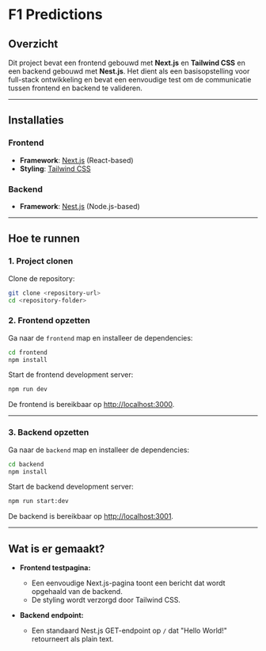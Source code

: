 # F1 Predictions

## Overzicht
Dit project bevat een frontend gebouwd met **Next.js** en **Tailwind CSS** en een backend gebouwd met **Nest.js**. Het dient als een basisopstelling voor full-stack ontwikkeling en bevat een eenvoudige test om de communicatie tussen frontend en backend te valideren.

---

## Installaties
### Frontend
- **Framework**: [Next.js](https://nextjs.org/) (React-based)
- **Styling**: [Tailwind CSS](https://tailwindcss.com/)

### Backend
- **Framework**: [Nest.js](https://nestjs.com/) (Node.js-based)

---

## Hoe te runnen

### 1. **Project clonen**
Clone de repository:
```bash
git clone <repository-url>
cd <repository-folder>
```

### 2. **Frontend opzetten**
Ga naar de `frontend` map en installeer de dependencies:
```bash
cd frontend
npm install
```

Start de frontend development server:
```bash
npm run dev
```
De frontend is bereikbaar op [http://localhost:3000](http://localhost:3000).

---

### 3. **Backend opzetten**
Ga naar de `backend` map en installeer de dependencies:
```bash
cd backend
npm install
```

Start de backend development server:
```bash
npm run start:dev
```
De backend is bereikbaar op [http://localhost:3001](http://localhost:3001).

---

## Wat is er gemaakt?

- **Frontend testpagina:**
  - Een eenvoudige Next.js-pagina toont een bericht dat wordt opgehaald van de backend.
  - De styling wordt verzorgd door Tailwind CSS.

- **Backend endpoint:**
  - Een standaard Nest.js GET-endpoint op `/` dat "Hello World!" retourneert als plain text.


